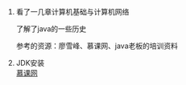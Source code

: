 1. 看了一几章计算机基础与计算机网络  

   了解了java的一些历史  

   参考的资源：廖雪峰、慕课网、java老板的培训资料  
   
2. JDK安装  
   [慕课网](http://www.imooc.com/wiki/javalesson/installationwindows.html)
